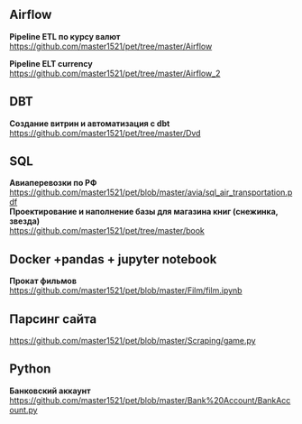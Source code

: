 ## Airflow
**Pipeline ETL по курсу валют**  
https://github.com/master1521/pet/tree/master/Airflow  

**Pipeline ELT currency**  
https://github.com/master1521/pet/tree/master/Airflow_2  


## DBT
**Создание витрин и автоматизация с dbt**  
https://github.com/master1521/pet/tree/master/Dvd  

## SQL  
**Авиаперевозки по РФ**  
https://github.com/master1521/pet/blob/master/avia/sql_air_transportation.pdf  
**Проектирование и наполнение базы для магазина книг (снежинка, звезда)**  
https://github.com/master1521/pet/tree/master/book  

## Docker +pandas + jupyter notebook  
**Прокат фильмов**  
https://github.com/master1521/pet/blob/master/Film/film.ipynb  

## Парсинг сайта  
https://github.com/master1521/pet/blob/master/Scraping/game.py  

## Python  
**Банковский аккаунт**  
https://github.com/master1521/pet/blob/master/Bank%20Account/BankAccount.py  

